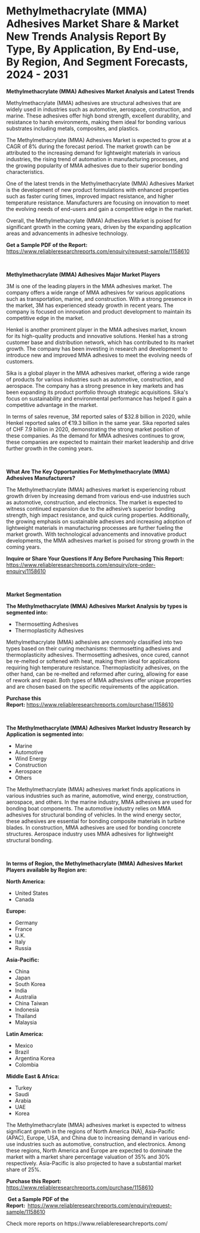 <p><h1>Methylmethacrylate (MMA) Adhesives Market Share & Market New Trends Analysis Report By Type, By Application, By End-use, By Region, And Segment Forecasts, 2024 - 2031</h1></p><p><strong>Methylmethacrylate (MMA) Adhesives Market Analysis and Latest Trends</strong></p>
<p><p>Methylmethacrylate (MMA) adhesives are structural adhesives that are widely used in industries such as automotive, aerospace, construction, and marine. These adhesives offer high bond strength, excellent durability, and resistance to harsh environments, making them ideal for bonding various substrates including metals, composites, and plastics.</p><p>The Methylmethacrylate (MMA) Adhesives Market is expected to grow at a CAGR of 8% during the forecast period. The market growth can be attributed to the increasing demand for lightweight materials in various industries, the rising trend of automation in manufacturing processes, and the growing popularity of MMA adhesives due to their superior bonding characteristics.</p><p>One of the latest trends in the Methylmethacrylate (MMA) Adhesives Market is the development of new product formulations with enhanced properties such as faster curing times, improved impact resistance, and higher temperature resistance. Manufacturers are focusing on innovation to meet the evolving needs of end-users and gain a competitive edge in the market.</p><p>Overall, the Methylmethacrylate (MMA) Adhesives Market is poised for significant growth in the coming years, driven by the expanding application areas and advancements in adhesive technology.</p></p>
<p><strong>Get a Sample PDF of the Report:&nbsp;</strong> <a href="https://www.reliableresearchreports.com/enquiry/request-sample/1158610">https://www.reliableresearchreports.com/enquiry/request-sample/1158610</a></p>
<p>&nbsp;</p>
<p><strong>Methylmethacrylate (MMA) Adhesives Major Market Players</strong></p>
<p><p>3M is one of the leading players in the MMA adhesives market. The company offers a wide range of MMA adhesives for various applications such as transportation, marine, and construction. With a strong presence in the market, 3M has experienced steady growth in recent years. The company is focused on innovation and product development to maintain its competitive edge in the market.</p><p>Henkel is another prominent player in the MMA adhesives market, known for its high-quality products and innovative solutions. Henkel has a strong customer base and distribution network, which has contributed to its market growth. The company has been investing in research and development to introduce new and improved MMA adhesives to meet the evolving needs of customers.</p><p>Sika is a global player in the MMA adhesives market, offering a wide range of products for various industries such as automotive, construction, and aerospace. The company has a strong presence in key markets and has been expanding its product portfolio through strategic acquisitions. Sika's focus on sustainability and environmental performance has helped it gain a competitive advantage in the market.</p><p>In terms of sales revenue, 3M reported sales of $32.8 billion in 2020, while Henkel reported sales of €19.3 billion in the same year. Sika reported sales of CHF 7.9 billion in 2020, demonstrating the strong market position of these companies. As the demand for MMA adhesives continues to grow, these companies are expected to maintain their market leadership and drive further growth in the coming years.</p></p>
<p>&nbsp;</p>
<p><strong>What Are The Key Opportunities For Methylmethacrylate (MMA) Adhesives Manufacturers?</strong></p>
<p><p>The Methylmethacrylate (MMA) adhesives market is experiencing robust growth driven by increasing demand from various end-use industries such as automotive, construction, and electronics. The market is expected to witness continued expansion due to the adhesive’s superior bonding strength, high impact resistance, and quick curing properties. Additionally, the growing emphasis on sustainable adhesives and increasing adoption of lightweight materials in manufacturing processes are further fueling the market growth. With technological advancements and innovative product developments, the MMA adhesives market is poised for strong growth in the coming years.</p></p>
<p><strong>Inquire or Share Your Questions If Any Before Purchasing This Report:</strong> <a href="https://www.reliableresearchreports.com/enquiry/pre-order-enquiry/1158610">https://www.reliableresearchreports.com/enquiry/pre-order-enquiry/1158610</a></p>
<p>&nbsp;</p>
<p><strong>Market Segmentation</strong></p>
<p><strong>The Methylmethacrylate (MMA) Adhesives Market Analysis by types is segmented into:</strong></p>
<p><ul><li>Thermosetting Adhesives</li><li>Thermoplasticity Adhesives</li></ul></p>
<p><p>Methylmethacrylate (MMA) adhesives are commonly classified into two types based on their curing mechanisms: thermosetting adhesives and thermoplasticity adhesives. Thermosetting adhesives, once cured, cannot be re-melted or softened with heat, making them ideal for applications requiring high temperature resistance. Thermoplasticity adhesives, on the other hand, can be re-melted and reformed after curing, allowing for ease of rework and repair. Both types of MMA adhesives offer unique properties and are chosen based on the specific requirements of the application.</p></p>
<p><strong>Purchase this Report:&nbsp;</strong><a href="https://www.reliableresearchreports.com/purchase/1158610">https://www.reliableresearchreports.com/purchase/1158610</a></p>
<p>&nbsp;</p>
<p><strong>The Methylmethacrylate (MMA) Adhesives Market Industry Research by Application is segmented into:</strong></p>
<p><ul><li>Marine</li><li>Automotive</li><li>Wind Energy</li><li>Construction</li><li>Aerospace</li><li>Others</li></ul></p>
<p><p>The Methylmethacrylate (MMA) adhesives market finds applications in various industries such as marine, automotive, wind energy, construction, aerospace, and others. In the marine industry, MMA adhesives are used for bonding boat components. The automotive industry relies on MMA adhesives for structural bonding of vehicles. In the wind energy sector, these adhesives are essential for bonding composite materials in turbine blades. In construction, MMA adhesives are used for bonding concrete structures. Aerospace industry uses MMA adhesives for lightweight structural bonding.</p></p>
<p>&nbsp;</p>
<p><strong>In terms of Region, the Methylmethacrylate (MMA) Adhesives Market Players available by Region are:</strong></p>
<p>
    <p> <strong> North America: </strong>
        <ul>
            <li>United States</li>
            <li>Canada</li>
        </ul>
        </p> 
    <p> <strong> Europe: </strong>
        <ul>
            <li>Germany</li>
            <li>France</li>
            <li>U.K.</li>
            <li>Italy</li>
            <li>Russia</li>
        </ul>
        </p> 
    <p> <strong> Asia-Pacific: </strong>
        <ul>
            <li>China</li>
            <li>Japan</li>
            <li>South Korea</li>
            <li>India</li>
            <li>Australia</li>
            <li>China Taiwan</li>
            <li>Indonesia</li>
            <li>Thailand</li>
            <li>Malaysia</li>
        </ul>
        </p> 
    <p> <strong> Latin America: </strong>
        <ul>
            <li>Mexico</li>
            <li>Brazil</li>
            <li>Argentina Korea</li>
            <li>Colombia</li>
        </ul>
        </p> 
    <p> <strong> Middle East & Africa: </strong>
        <ul>
            <li>Turkey</li>
            <li>Saudi</li>
            <li>Arabia</li>
            <li>UAE</li>
            <li>Korea</li>
        </ul>
    </p>
    </p>
<p><p>The Methylmethacrylate (MMA) adhesives market is expected to witness significant growth in the regions of North America (NA), Asia-Pacific (APAC), Europe, USA, and China due to increasing demand in various end-use industries such as automotive, construction, and electronics. Among these regions, North America and Europe are expected to dominate the market with a market share percentage valuation of 35% and 30% respectively. Asia-Pacific is also projected to have a substantial market share of 25%.</p></p>
<p><strong>Purchase this Report: </strong><a href="https://www.reliableresearchreports.com/purchase/1158610">https://www.reliableresearchreports.com/purchase/1158610</a></p>
<p>&nbsp;<strong>Get a Sample PDF of the Report:&nbsp;&nbsp;</strong><a href="https://www.reliableresearchreports.com/enquiry/request-sample/1158610">https://www.reliableresearchreports.com/enquiry/request-sample/1158610</a></p>
<p><strong></strong></p>
<p>Check more reports on https://www.reliableresearchreports.com/</p>